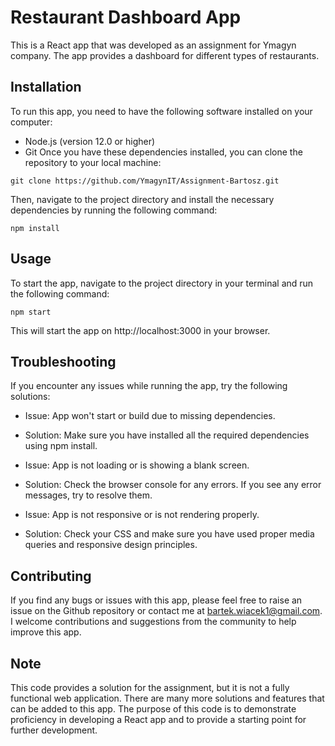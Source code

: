 # Restaurant Dashboard App

This is a React app that was developed as an assignment for Ymagyn company. The app provides a dashboard for different types of restaurants.

## Installation

To run this app, you need to have the following software installed on your computer:

- Node.js (version 12.0 or higher)
- Git
  Once you have these dependencies installed, you can clone the repository to your local machine:

`git clone https://github.com/YmagynIT/Assignment-Bartosz.git`

Then, navigate to the project directory and install the necessary dependencies by running the following command:

`npm install`

## Usage

To start the app, navigate to the project directory in your terminal and run the following command:

`npm start`

This will start the app on http://localhost:3000 in your browser.

## Troubleshooting

If you encounter any issues while running the app, try the following solutions:

- Issue: App won't start or build due to missing dependencies.

* Solution: Make sure you have installed all the required dependencies using npm install.

- Issue: App is not loading or is showing a blank screen.

* Solution: Check the browser console for any errors. If you see any error messages, try to resolve them.

- Issue: App is not responsive or is not rendering properly.

* Solution: Check your CSS and make sure you have used proper media queries and responsive design principles.

## Contributing

If you find any bugs or issues with this app, please feel free to raise an issue on the Github repository or contact me at bartek.wiacek1@gmail.com. I welcome contributions and suggestions from the community to help improve this app.

## Note

This code provides a solution for the assignment, but it is not a fully functional web application. There are many more solutions and features that can be added to this app. The purpose of this code is to demonstrate proficiency in developing a React app and to provide a starting point for further development.
